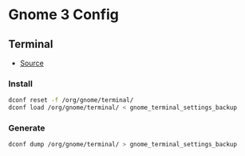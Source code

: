 # Gnome 3 Config

## Terminal

* [Source](https://askubuntu.com/questions/967517/backup-gnome-terminal/967535)

### Install

```bash
dconf reset -f /org/gnome/terminal/
dconf load /org/gnome/terminal/ < gnome_terminal_settings_backup
```

### Generate

```bash
dconf dump /org/gnome/terminal/ > gnome_terminal_settings_backup
```
